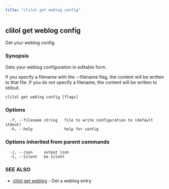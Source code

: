 ```yaml
---
title: "clilol get weblog config"
---
```

## clilol get weblog config

Get your weblog config

### Synopsis

Gets your weblog configuration in editable form.

If you specify a filename with the --filename flag, the content will be written
to that file. If you do not specify a filename, the content will be written
to stdout.

```
clilol get weblog config [flags]
```

### Options

```
  -f, --filename string   file to write configuration to (default stdout)
  -h, --help              help for config
```

### Options inherited from parent commands

```
  -j, --json     output json
  -s, --silent   be silent
```

### SEE ALSO

* [clilol get weblog](clilol_get_weblog.md)	 - Get a weblog entry

